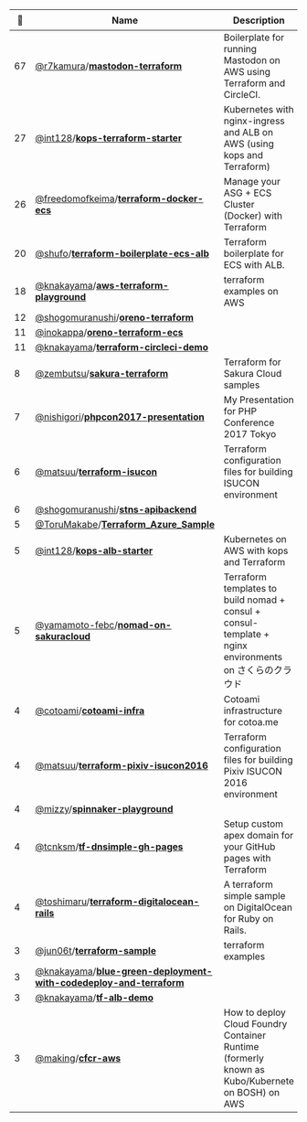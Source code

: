 |:star2: | Name | Description | 🌍|
|---|---|---|---|
|67|[@r7kamura](https://github.com/r7kamura)/[**mastodon-terraform**](https://github.com/r7kamura/mastodon-terraform)|Boilerplate for running Mastodon on AWS using Terraform and CircleCI.||
|27|[@int128](https://github.com/int128)/[**kops-terraform-starter**](https://github.com/int128/kops-terraform-starter)|Kubernetes with nginx-ingress and ALB on AWS (using kops and Terraform)||
|26|[@freedomofkeima](https://github.com/freedomofkeima)/[**terraform-docker-ecs**](https://github.com/freedomofkeima/terraform-docker-ecs)|Manage your ASG + ECS Cluster (Docker) with Terraform||
|20|[@shufo](https://github.com/shufo)/[**terraform-boilerplate-ecs-alb**](https://github.com/shufo/terraform-boilerplate-ecs-alb)|Terraform boilerplate for ECS with ALB.||
|18|[@knakayama](https://github.com/knakayama)/[**aws-terraform-playground**](https://github.com/knakayama/aws-terraform-playground)|terraform examples on AWS||
|12|[@shogomuranushi](https://github.com/shogomuranushi)/[**oreno-terraform**](https://github.com/shogomuranushi/oreno-terraform)|||
|11|[@inokappa](https://github.com/inokappa)/[**oreno-terraform-ecs**](https://github.com/inokappa/oreno-terraform-ecs)|||
|11|[@knakayama](https://github.com/knakayama)/[**terraform-circleci-demo**](https://github.com/knakayama/terraform-circleci-demo)|||
|8|[@zembutsu](https://github.com/zembutsu)/[**sakura-terraform**](https://github.com/zembutsu/sakura-terraform)|Terraform for Sakura Cloud samples||
|7|[@nishigori](https://github.com/nishigori)/[**phpcon2017-presentation**](https://github.com/nishigori/phpcon2017-presentation)|My Presentation for PHP Conference 2017 Tokyo||
|6|[@matsuu](https://github.com/matsuu)/[**terraform-isucon**](https://github.com/matsuu/terraform-isucon)|Terraform configuration files for building ISUCON environment||
|6|[@shogomuranushi](https://github.com/shogomuranushi)/[**stns-apibackend**](https://github.com/shogomuranushi/stns-apibackend)|||
|5|[@ToruMakabe](https://github.com/ToruMakabe)/[**Terraform_Azure_Sample**](https://github.com/ToruMakabe/Terraform_Azure_Sample)|||
|5|[@int128](https://github.com/int128)/[**kops-alb-starter**](https://github.com/int128/kops-alb-starter)|Kubernetes on AWS with kops and Terraform||
|5|[@yamamoto-febc](https://github.com/yamamoto-febc)/[**nomad-on-sakuracloud**](https://github.com/yamamoto-febc/nomad-on-sakuracloud)|Terraform templates to build nomad + consul + consul-template + nginx environments on さくらのクラウド||
|4|[@cotoami](https://github.com/cotoami)/[**cotoami-infra**](https://github.com/cotoami/cotoami-infra)|Cotoami infrastructure for cotoa.me||
|4|[@matsuu](https://github.com/matsuu)/[**terraform-pixiv-isucon2016**](https://github.com/matsuu/terraform-pixiv-isucon2016)|Terraform configuration files for building Pixiv ISUCON 2016 environment||
|4|[@mizzy](https://github.com/mizzy)/[**spinnaker-playground**](https://github.com/mizzy/spinnaker-playground)|||
|4|[@tcnksm](https://github.com/tcnksm)/[**tf-dnsimple-gh-pages**](https://github.com/tcnksm/tf-dnsimple-gh-pages)|Setup custom apex domain for your GitHub pages with Terraform||
|4|[@toshimaru](https://github.com/toshimaru)/[**terraform-digitalocean-rails**](https://github.com/toshimaru/terraform-digitalocean-rails)|A terraform simple sample on DigitalOcean for Ruby on Rails.||
|3|[@jun06t](https://github.com/jun06t)/[**terraform-sample**](https://github.com/jun06t/terraform-sample)|terraform examples||
|3|[@knakayama](https://github.com/knakayama)/[**blue-green-deployment-with-codedeploy-and-terraform**](https://github.com/knakayama/blue-green-deployment-with-codedeploy-and-terraform)|||
|3|[@knakayama](https://github.com/knakayama)/[**tf-alb-demo**](https://github.com/knakayama/tf-alb-demo)|||
|3|[@making](https://github.com/making)/[**cfcr-aws**](https://github.com/making/cfcr-aws)|How to deploy Cloud Foundry Container Runtime (formerly known as Kubo/Kubernete on BOSH) on AWS||

